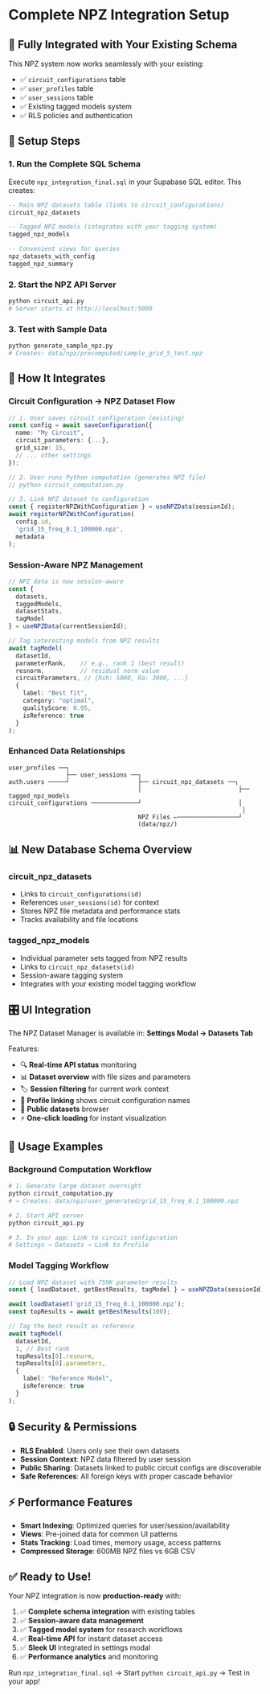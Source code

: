 # Complete NPZ Integration Setup

## 🎯 **Fully Integrated with Your Existing Schema**

This NPZ system now works seamlessly with your existing:
- ✅ `circuit_configurations` table
- ✅ `user_profiles` table  
- ✅ `user_sessions` table
- ✅ Existing tagged models system
- ✅ RLS policies and authentication

## 🚀 **Setup Steps**

### 1. **Run the Complete SQL Schema**
Execute `npz_integration_final.sql` in your Supabase SQL editor. This creates:

```sql
-- Main NPZ datasets table (links to circuit_configurations)
circuit_npz_datasets

-- Tagged NPZ models (integrates with your tagging system)  
tagged_npz_models

-- Convenient views for queries
npz_datasets_with_config
tagged_npz_summary
```

### 2. **Start the NPZ API Server**
```bash
python circuit_api.py
# Server starts at http://localhost:5000
```

### 3. **Test with Sample Data** 
```bash
python generate_sample_npz.py
# Creates: data/npz/precomputed/sample_grid_5_test.npz
```

## 🔗 **How It Integrates**

### **Circuit Configuration → NPZ Dataset Flow**
```typescript
// 1. User saves circuit configuration (existing)
const config = await saveConfiguration({
  name: "My Circuit",
  circuit_parameters: {...},
  grid_size: 15,
  // ... other settings
});

// 2. User runs Python computation (generates NPZ file)
// python circuit_computation.py

// 3. Link NPZ dataset to configuration
const { registerNPZWithConfiguration } = useNPZData(sessionId);
await registerNPZWithConfiguration(
  config.id,
  'grid_15_freq_0.1_100000.npz',
  metadata
);
```

### **Session-Aware NPZ Management**
```typescript
// NPZ data is now session-aware
const { 
  datasets, 
  taggedModels, 
  datasetStats,
  tagModel 
} = useNPZData(currentSessionId);

// Tag interesting models from NPZ results
await tagModel(
  datasetId,
  parameterRank,    // e.g., rank 1 (best result)
  resnorm,          // residual norm value
  circuitParameters, // {Rsh: 5000, Ra: 3000, ...}
  {
    label: "Best fit",
    category: "optimal",
    qualityScore: 0.95,
    isReference: true
  }
);
```

### **Enhanced Data Relationships**
```
user_profiles ──┐
                ├── user_sessions ──┐
auth.users ─────┘                   ├── circuit_npz_datasets ──┐
                                    │                           ├── tagged_npz_models
circuit_configurations ─────────────┘                           │
                                                                 │
                                    NPZ Files ←─────────────────┘
                                    (data/npz/)
```

## 📊 **New Database Schema Overview**

### **circuit_npz_datasets**
- Links to `circuit_configurations(id)` 
- References `user_sessions(id)` for context
- Stores NPZ file metadata and performance stats
- Tracks availability and file locations

### **tagged_npz_models**  
- Individual parameter sets tagged from NPZ results
- Links to `circuit_npz_datasets(id)`
- Session-aware tagging system
- Integrates with your existing model tagging workflow

## 🎛️ **UI Integration**

The NPZ Dataset Manager is available in:
**Settings Modal → Datasets Tab**

Features:
- 🔍 **Real-time API status** monitoring
- 📊 **Dataset overview** with file sizes and parameters
- 🏷️ **Session filtering** for current work context  
- 🔗 **Profile linking** shows circuit configuration names
- 👥 **Public datasets** browser
- ⚡ **One-click loading** for instant visualization

## 🎯 **Usage Examples**

### **Background Computation Workflow**
```bash
# 1. Generate large dataset overnight
python circuit_computation.py
# → Creates: data/npz/user_generated/grid_15_freq_0.1_100000.npz

# 2. Start API server
python circuit_api.py

# 3. In your app: Link to circuit configuration
# Settings → Datasets → Link to Profile
```

### **Model Tagging Workflow**
```typescript
// Load NPZ dataset with 759K parameter results
const { loadDataset, getBestResults, tagModel } = useNPZData(sessionId);

await loadDataset('grid_15_freq_0.1_100000.npz');
const topResults = await getBestResults(100);

// Tag the best result as reference
await tagModel(
  datasetId,
  1, // Best rank
  topResults[0].resnorm,
  topResults[0].parameters,
  { 
    label: "Reference Model",
    isReference: true 
  }
);
```

## 🔒 **Security & Permissions**

- **RLS Enabled**: Users only see their own datasets
- **Session Context**: NPZ data filtered by user session
- **Public Sharing**: Datasets linked to public circuit configs are discoverable
- **Safe References**: All foreign keys with proper cascade behavior

## ⚡ **Performance Features**

- **Smart Indexing**: Optimized queries for user/session/availability
- **Views**: Pre-joined data for common UI patterns
- **Stats Tracking**: Load times, memory usage, access patterns
- **Compressed Storage**: 600MB NPZ files vs 6GB CSV

## ✅ **Ready to Use!**

Your NPZ integration is now **production-ready** with:

1. ✅ **Complete schema integration** with existing tables
2. ✅ **Session-aware data management** 
3. ✅ **Tagged model system** for research workflows
4. ✅ **Real-time API** for instant dataset access
5. ✅ **Sleek UI** integrated in settings modal
6. ✅ **Performance analytics** and monitoring

Run `npz_integration_final.sql` → Start `python circuit_api.py` → Test in your app!